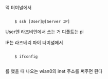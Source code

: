 맥 터미널에서
~~~

    $ ssh [User]@[Server IP]

~~~
User엔 라즈비안에서 쓰는 거 디폴트는 pi

IP는 라즈베리 파이 터미널에서
~~~

    $ ifconfig
    
~~~
를 했을 때 나오는 wlan0의 inet 주소를 써주면 된다
